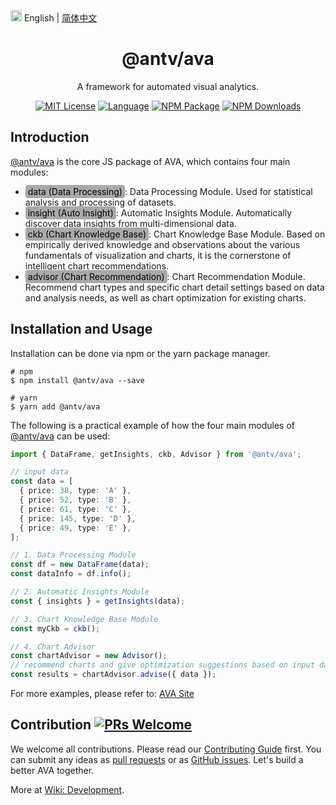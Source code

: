 <img src="https://gw.alipayobjects.com/zos/antfincdn/R8sN%24GNdh6/language.svg" width="18"> English | [简体中文](./zh-CN/README.zh-CN.md)


<h1 align="center">
<b>@antv/ava</b>
</h1>

<div align="center">
A framework for automated visual analytics.

[![MIT License](https://img.shields.io/github/license/antvis/ava)](/LICENSE) [![Language](https://img.shields.io/badge/language-typescript-blue.svg)](https://www.typescriptlang.org) [![NPM Package](https://img.shields.io/npm/v/@antv/ava.svg)](https://www.npmjs.com/package/@antv/ava) [![NPM Downloads](http://img.shields.io/npm/dm/@antv/ava.svg)](https://www.npmjs.com/package/@antv/ava) 

</div>

## Introduction

[@antv/ava](https://www.npmjs.com/package/@antv/ava) is the core JS package of AVA, which contains four main modules:

* <span style="background-color:#A9A9A9; padding:2px 4px; border-radius:4px;color: black;">data (Data Processing)</span>: Data Processing Module. Used for statistical analysis and processing of datasets.
* <span style="background-color:#A9A9A9; padding:2px 4px; border-radius:4px;color: black;">insight (Auto Insight)</span>: Automatic Insights Module. Automatically discover data insights from multi-dimensional data.
* <span style="background-color:#A9A9A9; padding:2px 4px; border-radius:4px;color: black;">ckb (Chart Knowledge Base)</span>: Chart Knowledge Base Module. Based on empirically derived knowledge and observations about the various fundamentals of visualization and charts, it is the cornerstone of intelligent chart recommendations.
* <span style="background-color:#A9A9A9; padding:2px 4px; border-radius:4px;color: black;">advisor (Chart Recommendation)</span>: Chart Recommendation Module. Recommend chart types and specific chart detail settings based on data and analysis needs, as well as chart optimization for existing charts.

## Installation and Usage

Installation can be done via npm or the yarn package manager.

```shell
# npm
$ npm install @antv/ava --save

# yarn
$ yarn add @antv/ava
```

The following is a practical example of how the four main modules of [@antv/ava](https://www.npmjs.com/package/@antv/ava) can be used:

```ts
import { DataFrame, getInsights, ckb, Advisor } from '@antv/ava';

// input data
const data = [
  { price: 38, type: 'A' },
  { price: 52, type: 'B' },
  { price: 61, type: 'C' },
  { price: 145, type: 'D' },
  { price: 49, type: 'E' },
];

// 1. Data Processing Module
const df = new DataFrame(data);
const dataInfo = df.info();

// 2. Automatic Insights Module
const { insights } = getInsights(data);

// 3. Chart Knowledge Base Module
const myCkb = ckb();

// 4. Chart Advisor
const chartAdvisor = new Advisor();
// recommend charts and give optimization suggestions based on input data
const results = chartAdvisor.advise({ data });
```

For more examples, please refer to: [AVA Site](https://ava.antv.antgroup.com/examples)

## Contribution [![PRs Welcome](https://img.shields.io/badge/PRs-welcome-brightgreen.svg?style=flat-square)](http://makeapullrequest.com)

We welcome all contributions. Please read our [Contributing Guide](./CONTRIBUTING.md) first. You can submit any ideas as [pull requests](https://github.com/antvis/AVA/pulls) or as [GitHub issues](https://github.com/antvis/AVA/issues). Let's build a better AVA together.

More at [Wiki: Development](https://github.com/antvis/AVA/wiki/Development).
